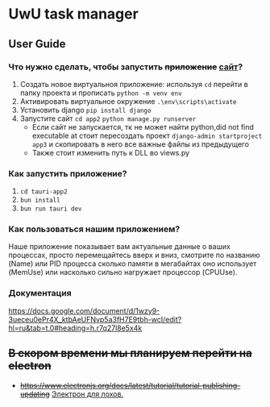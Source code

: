 # UwU task manager
## User Guide
### Что нужно сделать, чтобы запустить ~~приложение~~ <ins>сайт</ins>?
1. Создать новое виртуальноя приложение: используя ```cd``` перейти в папку проекта и прописать ```python -m venv env```
2. Активировать виртуальное окружение ```.\env\scripts\activate```
3. Установить django ```pip install django```
4. Запустите сайт ```cd app2``` ```python manage.py runserver```
   - Если сайт не запускается, тк не может найти python,did not find executable at стоит пересоздать проект ```django-admin startproject app3``` и скопировать в него все важные файлы из предыдущего
   - Также стоит изменить путь к DLL во views.py
### Как запустить приложение?
1. ```cd tauri-app2```
2. ```bun install```
3. ```bun run tauri dev```
### Как пользоваться нашим приложением?
Наше приложение показывает вам актуальные данные о ваших процессах, просто перемещайтесь вверх и вниз, смотрите по названию (Name) или PID процесса сколько памяти в мегабайтах оно использует (MemUse) или насколько сильно нагружает процессор (CPUUse).
### Документация
https://docs.google.com/document/d/1wzy9-3ueceu0ePr4X_ktbAeUFNvp5a3fH7E9tbh-wcI/edit?hl=ru&tab=t.0#heading=h.r7q27l8e5x4k
## ~~В скором времени мы планируем перейти на electron~~
- ~~https://www.electronjs.org/docs/latest/tutorial/tutorial-publishing-updating~~
<ins>Электрон для лохов.</ins>
